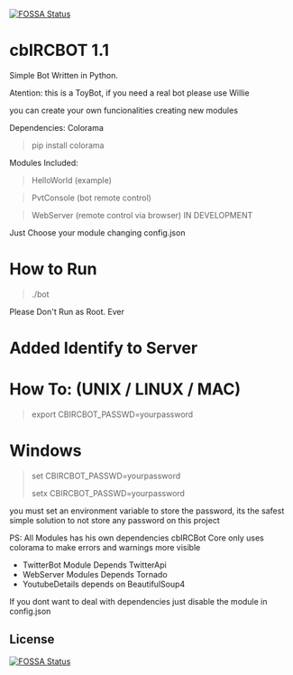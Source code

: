 [![FOSSA Status](https://app.fossa.io/api/projects/git%2Bgithub.com%2Fryonagana%2Fcbircbot.svg?type=shield)](https://app.fossa.io/projects/git%2Bgithub.com%2Fryonagana%2Fcbircbot?ref=badge_shield)

cbIRCBOT 1.1
========

Simple Bot Written in Python. 

Atention: this is a ToyBot, if you need a real bot please use Willie

you can create your own funcionalities creating new modules

Dependencies:
  Colorama
>pip install colorama

Modules Included:
>HelloWorld  (example)

>PvtConsole  (bot remote control)

>WebServer   (remote control via browser) IN DEVELOPMENT

Just Choose your module  changing  config.json


How to Run
========
>./bot

Please Don't Run as Root. Ever

Added Identify to Server
========



How To: (UNIX / LINUX / MAC)
========
>export CBIRCBOT_PASSWD=yourpassword

Windows 
========
>set CBIRCBOT_PASSWD=yourpassword
>
>setx  CBIRCBOT_PASSWD=yourpassword




you must set an environment variable to store the password, its the safest simple solution
to not store any password on this project


PS:  All Modules has his own dependencies
cbIRCBot Core only uses colorama to make errors and warnings more visible


* TwitterBot Module Depends TwitterApi
* WebServer Modules Depends Tornado
* YoutubeDetails depends on BeautifulSoup4


If you dont want to deal with dependencies just disable the module in config.json


## License
[![FOSSA Status](https://app.fossa.io/api/projects/git%2Bgithub.com%2Fryonagana%2Fcbircbot.svg?type=large)](https://app.fossa.io/projects/git%2Bgithub.com%2Fryonagana%2Fcbircbot?ref=badge_large)